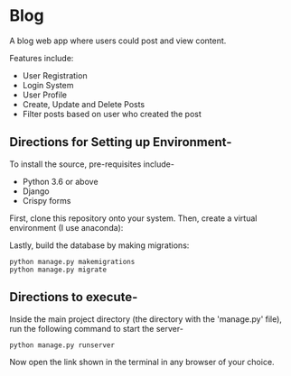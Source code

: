 # Blog
A blog web app where users could post and view content.

Features include:
- User Registration
- Login System
- User Profile
- Create, Update and Delete Posts
- Filter posts based on user who created the post


## Directions for Setting up Environment-

To install the source, pre-requisites include-

- Python 3.6 or above
- Django
- Crispy forms

First, clone this repository onto your system. Then, create a virtual environment (I use anaconda):


Lastly, build the database by making migrations:
```
python manage.py makemigrations
python manage.py migrate
```

## Directions to execute-

Inside the main project directory (the directory with the 'manage.py' file), run the following command to start the server-
```
python manage.py runserver
```

Now open the link shown in the terminal in any browser of your choice.
